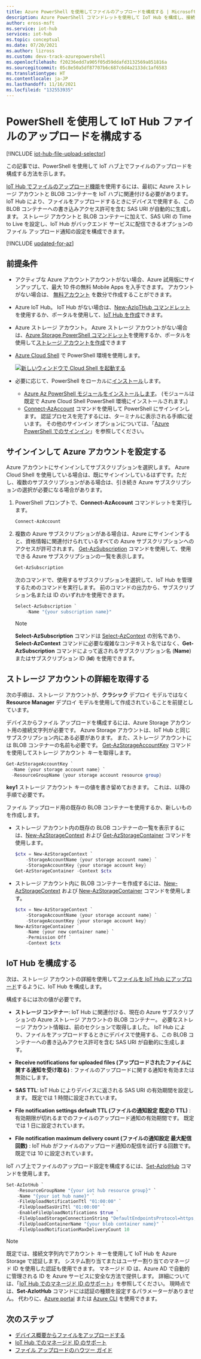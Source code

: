 ```yaml
---
title: Azure PowerShell を使用してファイルのアップロードを構成する | Microsoft Docs
description: Azure PowerShell コマンドレットを使用して IoT Hub を構成し、接続されているデバイスからファイルのアップロードを有効にする方法。 対象の Azure ストレージ アカウントの構成に関する情報が含まれています。
author: eross-msft
ms.service: iot-hub
services: iot-hub
ms.topic: conceptual
ms.date: 07/20/2021
ms.author: lizross
ms.custom: devx-track-azurepowershell
ms.openlocfilehash: f20236edd7a905f05d59ddafd3132569a851816a
ms.sourcegitcommit: 05c8e50a5df87707b6c687c6d4a2133dc1af6583
ms.translationtype: HT
ms.contentlocale: ja-JP
ms.lasthandoff: 11/16/2021
ms.locfileid: "132553935"
---
```

# <a name="configure-iot-hub-file-uploads-using-powershell"></a>PowerShell を使用して IoT Hub ファイルのアップロードを構成する

[!INCLUDE [iot-hub-file-upload-selector](../../includes/iot-hub-file-upload-selector.md)]

この記事では、PowerShell を使用して IoT ハブ上でファイルのアップロードを構成する方法を示します。 

[IoT Hub でファイルのアップロード機能](iot-hub-devguide-file-upload.md)を使用するには、最初に Azure ストレージ アカウントと BLOB コンテナーを IoT ハブに関連付ける必要があります。 IoT Hub により、ファイルをアップロードするときにデバイスで使用する、この BLOB コンテナーへの書き込みアクセス許可を含む SAS URI が自動的に生成します。 ストレージ アカウントと BLOB コンテナーに加えて、SAS URI の Time to Live を設定し、IoT Hub がバックエンド サービスに配信できるオプションのファイル アップロード通知の設定を構成できます。

[!INCLUDE [updated-for-az](../../includes/updated-for-az.md)]

## <a name="prerequisites"></a>前提条件

* アクティブな Azure アカウントアカウントがない場合、Azure 試用版にサインアップして、最大 10 件の無料 Mobile Apps を入手できます。 アカウントがない場合は、 [無料アカウント](https://azure.microsoft.com/pricing/free-trial/) を数分で作成することができます。

* Azure IoT Hub。 IoT Hub がない場合は、[New-AzIoTHub コマンドレット](/powershell/module/az.iothub/new-aziothub)を使用するか、ポータルを使用して、[IoT Hub を作成](iot-hub-create-through-portal.md)できます。

* Azure ストレージ アカウント。 Azure ストレージ アカウントがない場合は、[Azure Storage PowerShell コマンドレット](/powershell/module/az.storage/)を使用するか、ポータルを使用して[ストレージ アカウントを作成](../storage/common/storage-account-create.md)できます

* [Azure Cloud Shell](../cloud-shell/quickstart-powershell.md) で PowerShell 環境を使用します。

   [![新しいウィンドウで Cloud Shell を起動する](./media/iot-hub-configure-file-upload-powershell/hdi-launch-cloud-shell.png)](https://shell.azure.com)

* 必要に応じて、PowerShell をローカルに[インストール](/powershell/scripting/install/installing-powershell)します。

  * [Azure Az PowerShell モジュールをインストールします](/powershell/azure/install-az-ps)。 (モジュールは既定で Azure Cloud Shell PowerShell 環境にインストールされます。) 
  * [Connect-AzAccount](/powershell/module/az.accounts/connect-azaccount) コマンドを使用して PowerShell にサインインします。  認証プロセスを完了するには、ターミナルに表示される手順に従います。  その他のサインイン オプションについては、「[Azure PowerShell でのサインイン](/powershell/azure/authenticate-azureps)」を参照してください。


## <a name="sign-in-and-set-your-azure-account"></a>サインインして Azure アカウントを設定する

Azure アカウントにサインインしてサブスクリプションを選択します。 Azure Cloud Shell を使用している場合は、既にサインインしているはずです。ただし、複数のサブスクリプションがある場合は、引き続き Azure サブスクリプションの選択が必要になる場合があります。

1. PowerShell プロンプトで、**Connect-AzAccount** コマンドレットを実行します。

    ```powershell
    Connect-AzAccount
    ```

2. 複数の Azure サブスクリプションがある場合は、Azure にサインインすると、資格情報に関連付けられているすべての Azure サブスクリプションへのアクセスが許可されます。 [Get-AzSubscription](/powershell/module/az.accounts/get-azsubscription) コマンドを使用して、使用できる Azure サブスクリプションの一覧を表示します。

    ```powershell
    Get-AzSubscription
    ```

    次のコマンドで、使用するサブスクリプションを選択して、IoT Hub を管理するためのコマンドを実行します。 前のコマンドの出力から、サブスクリプション名または ID のいずれかを使用できます。

    ```powershell
    Select-AzSubscription `
        -Name "{your subscription name}"
    ```

    > [!NOTE]
    > **Select-AzSubscription** コマンドは [Select-AzContext](/powershell/module/az.accounts/select-azcontext) の別名であり、**Select-AzContext** コマンドに必要な複雑なコンテキスト名ではなく、**Get-AzSubscription** コマンドによって返されるサブスクリプション名 (**Name**) またはサブスクリプション ID (**Id**) を使用できます。

## <a name="retrieve-your-storage-account-details"></a>ストレージ アカウントの詳細を取得する

次の手順は、ストレージ アカウントが、**クラシック** デプロイ モデルではなく **Resource Manager** デプロイ モデルを使用して作成されていることを前提としています。

デバイスからファイル アップロードを構成するには、Azure Storage アカウント用の接続文字列が必要です。 Azure Storage アカウントは、IoT Hub と同じサブスクリプション内にある必要があります。 また、ストレージ アカウントには BLOB コンテナーの名前も必要です。 [Get-AzStorageAccountKey](/powershell/module/az.storage/get-azstorageaccountkey) コマンドを使用してストレージ アカウント キーを取得します。

```powershell
Get-AzStorageAccountKey `
  -Name {your storage account name} `
  -ResourceGroupName {your storage account resource group}
```

**key1** ストレージ アカウント キーの値を書き留めておきます。 これは、以降の手順で必要です。

ファイル アップロード用の既存の BLOB コンテナーを使用するか、新しいものを作成します。

* ストレージ アカウント内の既存の BLOB コンテナーの一覧を表示するには、[New-AzStorageContext](/powershell/module/az.storage/new-azstoragecontext) および [Get-AzStorageContainer](/powershell/module/az.storage/get-azstoragecontainer) コマンドを使用します。

    ```powershell
    $ctx = New-AzStorageContext `
        -StorageAccountName {your storage account name} `
        -StorageAccountKey {your storage account key}
    Get-AzStorageContainer -Context $ctx
    ```

* ストレージ アカウント内に BLOB コンテナーを作成するには、[New-AzStorageContext](/powershell/module/az.storage/new-azstoragecontext) および [New-AzStorageContainer](/powershell/module/az.storage/new-azstoragecontainer) コマンドを使用します。

    ```powershell
    $ctx = New-AzStorageContext `
        -StorageAccountName {your storage account name} `
        -StorageAccountKey {your storage account key}
    New-AzStorageContainer `
        -Name {your new container name} `
        -Permission Off `
        -Context $ctx
    ```

## <a name="configure-your-iot-hub"></a>IoT Hub を構成する

次は、ストレージ アカウントの詳細を使用して[ファイルを IoT Hub にアップロード](iot-hub-devguide-file-upload.md)するように、IoT Hub を構成します。

構成するには次の値が必要です。

* **ストレージ コンテナー**: IoT Hub に関連付ける、現在の Azure サブスクリプションの Azure ストレージ アカウントの BLOB コンテナー。 必要なストレージ アカウント情報は、前のセクションで取得しました。 IoT Hub により、ファイルをアップロードするときにデバイスで使用する、この BLOB コンテナーへの書き込みアクセス許可を含む SAS URI が自動的に生成します。

* **Receive notifications for uploaded files (アップロードされたファイルに関する通知を受け取る)** : ファイルのアップロードに関する通知を有効または無効にします。

* **SAS TTL**: IoT Hub によりデバイスに返される SAS URI の有効期間を設定します。 既定では 1 時間に設定されています。

* **File notification settings default TTL (ファイルの通知設定 既定の TTL)** : 有効期限が切れるまでのファイルのアップロード通知の有効期間です。 既定では 1 日に設定されています。

* **File notification maximum delivery count (ファイルの通知設定 最大配信回数)** : IoT Hub がファイルのアップロード通知の配信を試行する回数です。 既定では 10 に設定されています。

IoT ハブ上でファイルのアップロード設定を構成するには、[Set-AzIotHub](/powershell/module/az.iothub/set-aziothub) コマンドを使用します。

```powershell
Set-AzIotHub `
    -ResourceGroupName "{your iot hub resource group}" `
    -Name "{your iot hub name}" `
    -FileUploadNotificationTtl "01:00:00" `
    -FileUploadSasUriTtl "01:00:00" `
    -EnableFileUploadNotifications $true `
    -FileUploadStorageConnectionString "DefaultEndpointsProtocol=https;AccountName={your storage account name};AccountKey={your storage account key};EndpointSuffix=core.windows.net" `
    -FileUploadContainerName "{your blob container name}" `
    -FileUploadNotificationMaxDeliveryCount 10
```

> [!NOTE]
> 既定では、接続文字列内でアカウント キーを使用して IoT Hub を Azure Storage で認証します。 システム割り当てまたはユーザー割り当てのマネージド ID を使用した認証も使用できます。 マネージド ID は、Azure AD で自動的に管理される ID を Azure サービスに安全な方法で提供します。 詳細については、「[IoT Hub でのマネージド ID のサポート](./iot-hub-managed-identity.md)」を参照してください。 現時点では、**Set-AzIotHub** コマンドには認証の種類を設定するパラメーターがありません。 代わりに、[Azure portal](./iot-hub-configure-file-upload.md) または [Azure CLI](./iot-hub-configure-file-upload-cli.md) を使用できます。 

## <a name="next-steps"></a>次のステップ

* [デバイス概要からファイルをアップロードする](iot-hub-devguide-file-upload.md)
* [IoT Hub でのマネージド ID のサポート](./iot-hub-managed-identity.md)
* [ファイル アップロードのハウツー ガイド](./iot-hub-csharp-csharp-file-upload.md)